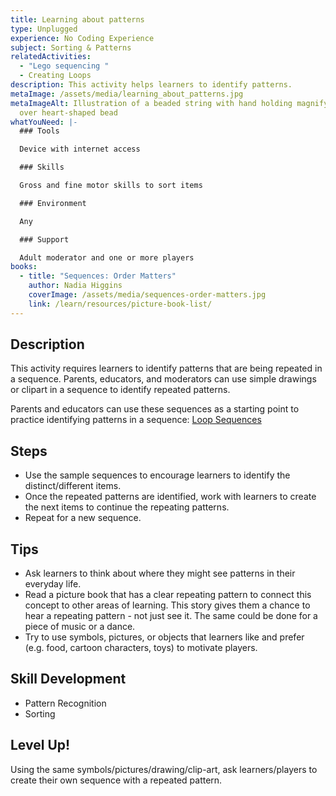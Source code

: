 ```yaml
---
title: Learning about patterns
type: Unplugged
experience: No Coding Experience
subject: Sorting & Patterns
relatedActivities:
  - "Lego sequencing "
  - Creating Loops
description: This activity helps learners to identify patterns.
metaImage: /assets/media/learning_about_patterns.jpg
metaImageAlt: Illustration of a beaded string with hand holding magnify glass
  over heart-shaped bead
whatYouNeed: |-
  ### Tools

  Device with internet access

  ### Skills

  Gross and fine motor skills to sort items

  ### Environment

  Any

  ### Support

  Adult moderator and one or more players
books:
  - title: "Sequences: Order Matters"
    author: Nadia Higgins
    coverImage: /assets/media/sequences-order-matters.jpg
    link: /learn/resources/picture-book-list/
---
```

## Description

This activity requires learners to identify patterns that are being repeated in a sequence. Parents, educators, and moderators can use simple drawings or clipart in a sequence to identify repeated patterns.

Parents and educators can use these sequences as a starting point to practice identifying patterns in a sequence: [Loop Sequences](https://docs.google.com/presentation/d/1U2_xaP9UcmR1Ny-uRp6-d81Zn2taHjte_zW59b5HLcw/edit#slide=id.g562fe6ef27_0_0)

## Steps

* Use the sample sequences to encourage learners to identify the distinct/different items.
* Once the repeated patterns are identified, work with learners to create the next items to continue the repeating patterns.
* Repeat for a new sequence.

## Tips

* Ask learners to think about where they might see patterns in their everyday life.
* Read a picture book that has a clear repeating pattern to connect this concept to other areas of learning. This story gives them a chance to hear a repeating pattern - not just see it. The same could be done for a piece of music or a dance.
* Try to use symbols, pictures, or objects that learners like and prefer (e.g. food, cartoon characters, toys) to motivate players.

## Skill Development

* Pattern Recognition
* Sorting

## Level Up!

Using the same symbols/pictures/drawing/clip-art, ask learners/players to create their own sequence with a repeated pattern.